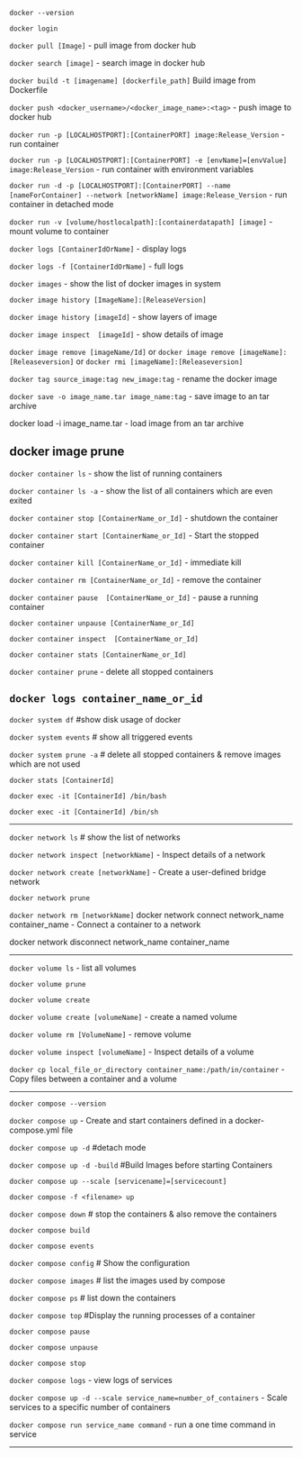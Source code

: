 `docker --version`

`docker login`

`docker pull [Image]` - pull image from docker hub

`docker search [image]` - search image in docker hub

`docker build -t [imagename] [dockerfile_path]` Build image from Dockerfile

`docker push <docker_username>/<docker_image_name>:<tag>` - push image to docker hub

`docker run -p [LOCALHOSTPORT]:[ContainerPORT] image:Release_Version` - run container 

`docker run -p [LOCALHOSTPORT]:[ContainerPORT] -e [envName]=[envValue] image:Release_Version` - run container with environment variables

`docker run -d -p [LOCALHOSTPORT]:[ContainerPORT] --name [nameForContainer] --network [networkName] image:Release_Version` - run container in detached mode

`docker run -v [volume/hostlocalpath]:[containerdatapath] [image]` - mount volume to container



`docker logs [ContainerIdOrName]` - display logs

`docker logs -f [ContainerIdOrName]` - full logs


`docker images` - show the list of docker images in system

`docker image history [ImageName]:[ReleaseVersion]`

`docker image history [imageId]` - show layers of image

`docker image inspect  [imageId]` - show details of image

`docker image remove [imageName/Id]` or `docker image remove [imageName]:[Releaseversion]` or `docker rmi [imageName]:[Releaseversion]`

`docker tag source_image:tag new_image:tag` - rename the docker image

`docker save -o image_name.tar image_name:tag` - save image to an tar archive

docker load -i image_name.tar - load image from an tar archive

docker image prune
----

`docker container ls` - show the list of running containers

`docker container ls -a` - show the list of all containers which are even exited

`docker container stop [ContainerName_or_Id]` - shutdown the container

`docker container start [ContainerName_or_Id]` - Start the stopped container

`docker container kill [ContainerName_or_Id]` - immediate kill

`docker container rm [ContainerName_or_Id]` - remove the container

`docker container pause  [ContainerName_or_Id]` - pause a running container

`docker container unpause [ContainerName_or_Id]`

`docker container inspect  [ContainerName_or_Id]`

`docker container stats [ContainerName_or_Id]`

`docker container prune` - delete all stopped containers

`docker logs container_name_or_id`
---


`docker system df`            #show disk usage of docker

`docker system events`                      # show all triggered events

`docker system prune -a`                    # delete all stopped containers & remove images which are not used

`docker stats [ContainerId]`

`docker exec -it [ContainerId] /bin/bash`

`docker exec -it [ContainerId] /bin/sh`

---
`docker network ls`                         # show the list of networks

`docker network inspect [networkName]` - Inspect details of a network

`docker network create [networkName]`  - Create a user-defined bridge network

`docker network prune`

`docker network rm [networkName]`
docker network connect network_name container_name - Connect a container to a network

docker network disconnect network_name container_name

---

`docker volume ls` - list all volumes

`docker volume prune`

`docker volume create`

`docker volume create [volumeName]` - create a named volume

`docker volume rm [VolumeName]` - remove volume

`docker volume inspect [volumeName]` - Inspect details of a volume


`docker cp local_file_or_directory container_name:/path/in/container` - Copy files between a container and a volume


---
`docker compose --version`

`docker compose up` - Create and start containers defined in a docker- compose.yml file

`docker compose up -d`  #detach mode

`docker compose up -d -build`  #Build Images before starting Containers

`docker compose up --scale [servicename]=[servicecount]`

`docker compose -f <filename> up`

`docker compose down`   # stop the containers & also remove the containers

`docker compose build`

`docker compose events`

`docker compose config`   # Show the configuration

`docker compose images`    # list the images used by compose

`docker compose ps`                # list down the containers

`docker compose top` #Display the running processes of a container

`docker compose pause`

`docker compose unpause`

`docker compose stop`

`docker compose logs` - view logs of services


`docker compose up -d --scale service_name=number_of_containers` - Scale services to a specific number of containers

`docker compose run service_name command` - run a one time command in service

---